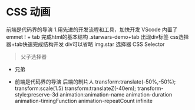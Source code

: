 # CSS 动画 
前端是代码界的导演
1.用先进的开发流程和工具，加快开发
VScode 内置了emmet
! + tab 完成html的基本结构
.starwars-demo+tab 出现div标签
css选择器+tab快速完成结构开发
div可以省略 img.star
选择器 CSS Selector
> 父子选择器
+ 兄弟


- 前端是代码界的导演
  后端的制片人
  transform:translate(-50%,-50%);
  transform:scale(1.5)
  transform:translateZ(-40em);
  transform-style:preserve-3d
  animation:animation-name animation-duration
  animation-timingFunction
  animation-repeatCount infinite